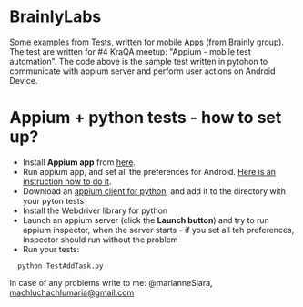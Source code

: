 BrainlyLabs
===========

Some examples from Tests, written for mobile Apps (from Brainly group).
The test are written for #4 KraQA meetup: "Appium - mobile test automation".
The code above is the sample test written in pytohon to communicate with appium server and perform user actions on Android Device.


# Appium + python tests - how to set up?


- Install **Appium app** from [here](http://appium.io/).
- Run appium app, and set all the preferences for Android. [Here is an instruction how to do it](https://github.com/appium/appium-dot-app#parameter-guide).
- Download an [appium client for python](https://github.com/appium/python-client), and add it to the directory with your pyton tests
- Install the Webdriver library for python
- Launch an appium server (click the **Launch button**) and try to run appium inspector, when the server starts - if you set all teh preferences, inspector should run without the problem
- Run your tests: 

```shell
  python TestAddTask.py
```

In case of any problems write to me: @marianneSiara, machluchachlumaria@gmail.com
